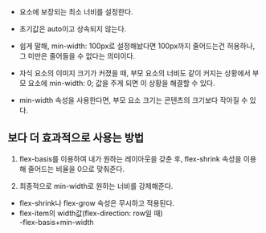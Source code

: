 - 요소에 보장되는 최소 너비를 설정한다.  
- 초기값은 auto이고 상속되지 않는다.

- 쉽게 말해, min-width: 100px로 설정해놨다면 100px까지 줄어드는건 허용하나, 그 미만은 줄어들을 수 없다는 의미이다.

- 자식 요소의 이미지 크기가 커졌을 때, 부모 요소의 너비도 같이 커지는 상황에서 부모 요소에 min-width: 0; 값을 주게 되면 이 상황을 해결할 수 있다.
- min-width 속성을 사용한다면, 부모 요소 크기는 콘텐츠의 크기보다 작아질 수 있다.

## 보다 더 효과적으로 사용는 방법

1. flex-basis를 이용하여 내가 원하는 레이아웃을 갖춘 후, flex-shrink 속성을 이용해 줄어드는 비율을 0으로 맞춰준다.

2. 최종적으로 min-width로 원하는 너비를 강제해준다.

- flex-shrink나 flex-grow 속성은 무시하고 적용된다.
- flex-item의 width값(flex-direction: row일 때)  
		-flex-basis+min-width
